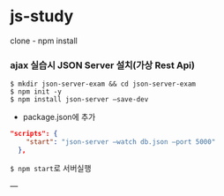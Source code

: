 # js-study

clone - npm install



### ajax 실습시 JSON Server 설치(가상 Rest Api)
```shell script
$ mkdir json-server-exam && cd json-server-exam
$ npm init -y
$ npm install json-server —save-dev
```

- package.json에 추가
```json
"scripts": {
    "start": "json-server —watch db.json —port 5000"    
  },
```
`$ npm start`로 서버실행

—
